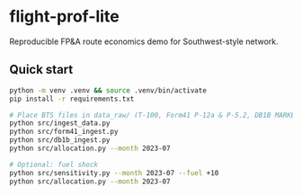 # flight-prof-lite

Reproducible FP&A route economics demo for Southwest-style network.

## Quick start
```bash
python -m venv .venv && source .venv/bin/activate
pip install -r requirements.txt

# Place BTS files in data_raw/ (T-100, Form41 P-12a & P-5.2, DB1B MARKET)
python src/ingest_data.py
python src/form41_ingest.py
python src/db1b_ingest.py
python src/allocation.py --month 2023-07

# Optional: fuel shock
python src/sensitivity.py --month 2023-07 --fuel +10
python src/allocation.py --month 2023-07
